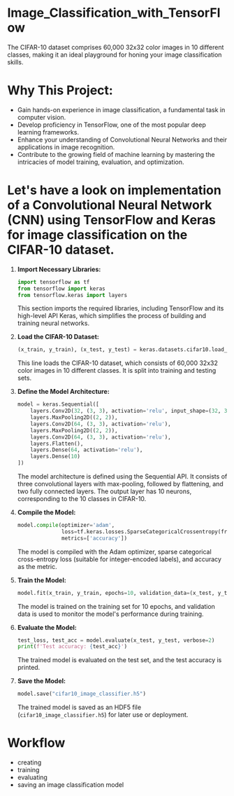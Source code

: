 # Image_Classification_with_TensorFlow
The CIFAR-10 dataset comprises 60,000 32x32 color images in 10 different classes, making it an ideal playground for honing your image classification skills.

# Why This Project:
- Gain hands-on experience in image classification, a fundamental task in computer vision.
- Develop proficiency in TensorFlow, one of the most popular deep learning frameworks.
- Enhance your understanding of Convolutional Neural Networks and their applications in image recognition.
- Contribute to the growing field of machine learning by mastering the intricacies of model training, evaluation, and optimization.

# Let's have a look on implementation of a Convolutional Neural Network (CNN) using TensorFlow and Keras for image classification on the CIFAR-10 dataset.

1. **Import Necessary Libraries:**
   ```python
   import tensorflow as tf
   from tensorflow import keras
   from tensorflow.keras import layers
   ```
   This section imports the required libraries, including TensorFlow and its high-level API Keras, which simplifies the process of building and training neural networks.

2. **Load the CIFAR-10 Dataset:**
   ```python
   (x_train, y_train), (x_test, y_test) = keras.datasets.cifar10.load_data()
   ```
   This line loads the CIFAR-10 dataset, which consists of 60,000 32x32 color images in 10 different classes. It is split into training and testing sets.

3. **Define the Model Architecture:**
   ```python
   model = keras.Sequential([
       layers.Conv2D(32, (3, 3), activation='relu', input_shape=(32, 32, 3)),
       layers.MaxPooling2D((2, 2)),
       layers.Conv2D(64, (3, 3), activation='relu'),
       layers.MaxPooling2D((2, 2)),
       layers.Conv2D(64, (3, 3), activation='relu'),
       layers.Flatten(),
       layers.Dense(64, activation='relu'),
       layers.Dense(10)
   ])
   ```
   The model architecture is defined using the Sequential API. It consists of three convolutional layers with max-pooling, followed by flattening, and two fully connected layers. The output layer has 10 neurons, corresponding to the 10 classes in CIFAR-10.

4. **Compile the Model:**
   ```python
   model.compile(optimizer='adam',
                 loss=tf.keras.losses.SparseCategoricalCrossentropy(from_logits=True),
                 metrics=['accuracy'])
   ```
   The model is compiled with the Adam optimizer, sparse categorical cross-entropy loss (suitable for integer-encoded labels), and accuracy as the metric.

5. **Train the Model:**
   ```python
   model.fit(x_train, y_train, epochs=10, validation_data=(x_test, y_test))
   ```
   The model is trained on the training set for 10 epochs, and validation data is used to monitor the model's performance during training.

6. **Evaluate the Model:**
   ```python
   test_loss, test_acc = model.evaluate(x_test, y_test, verbose=2)
   print(f'Test accuracy: {test_acc}')
   ```
   The trained model is evaluated on the test set, and the test accuracy is printed.

7. **Save the Model:**
   ```python
   model.save("cifar10_image_classifier.h5")
   ```
   The trained model is saved as an HDF5 file (`cifar10_image_classifier.h5`) for later use or deployment.

# Workflow 
- creating 
- training 
- evaluating 
- saving an image classification model 
